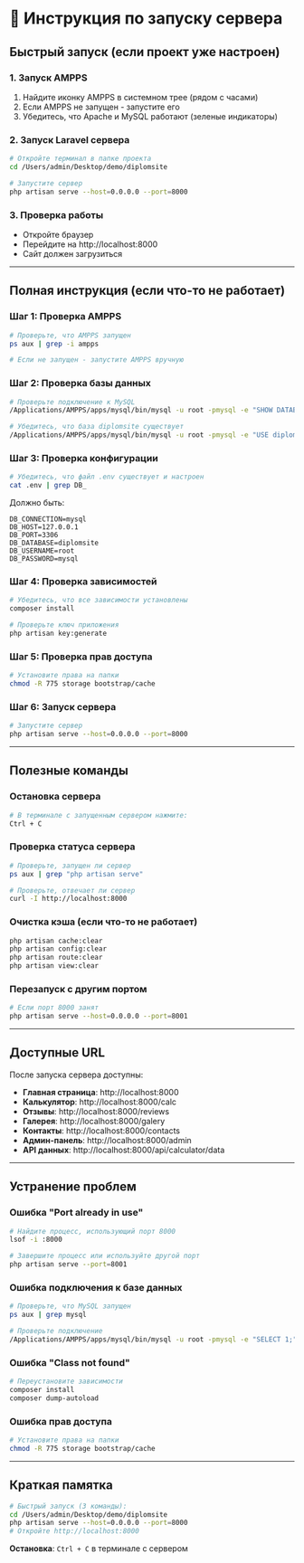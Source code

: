 # 🚀 Инструкция по запуску сервера

## Быстрый запуск (если проект уже настроен)

### 1. Запуск AMPPS
1. Найдите иконку AMPPS в системном трее (рядом с часами)
2. Если AMPPS не запущен - запустите его
3. Убедитесь, что Apache и MySQL работают (зеленые индикаторы)

### 2. Запуск Laravel сервера
```bash
# Откройте терминал в папке проекта
cd /Users/admin/Desktop/demo/diplomsite

# Запустите сервер
php artisan serve --host=0.0.0.0 --port=8000
```

### 3. Проверка работы
- Откройте браузер
- Перейдите на http://localhost:8000
- Сайт должен загрузиться

---

## Полная инструкция (если что-то не работает)

### Шаг 1: Проверка AMPPS
```bash
# Проверьте, что AMPPS запущен
ps aux | grep -i ampps

# Если не запущен - запустите AMPPS вручную
```

### Шаг 2: Проверка базы данных
```bash
# Проверьте подключение к MySQL
/Applications/AMPPS/apps/mysql/bin/mysql -u root -pmysql -e "SHOW DATABASES;"

# Убедитесь, что база diplomsite существует
/Applications/AMPPS/apps/mysql/bin/mysql -u root -pmysql -e "USE diplomsite; SHOW TABLES;"
```

### Шаг 3: Проверка конфигурации
```bash
# Убедитесь, что файл .env существует и настроен
cat .env | grep DB_
```

Должно быть:
```
DB_CONNECTION=mysql
DB_HOST=127.0.0.1
DB_PORT=3306
DB_DATABASE=diplomsite
DB_USERNAME=root
DB_PASSWORD=mysql
```

### Шаг 4: Проверка зависимостей
```bash
# Убедитесь, что все зависимости установлены
composer install

# Проверьте ключ приложения
php artisan key:generate
```

### Шаг 5: Проверка прав доступа
```bash
# Установите права на папки
chmod -R 775 storage bootstrap/cache
```

### Шаг 6: Запуск сервера
```bash
# Запустите сервер
php artisan serve --host=0.0.0.0 --port=8000
```

---

## Полезные команды

### Остановка сервера
```bash
# В терминале с запущенным сервером нажмите:
Ctrl + C
```

### Проверка статуса сервера
```bash
# Проверьте, запущен ли сервер
ps aux | grep "php artisan serve"

# Проверьте, отвечает ли сервер
curl -I http://localhost:8000
```

### Очистка кэша (если что-то не работает)
```bash
php artisan cache:clear
php artisan config:clear
php artisan route:clear
php artisan view:clear
```

### Перезапуск с другим портом
```bash
# Если порт 8000 занят
php artisan serve --host=0.0.0.0 --port=8001
```

---

## Доступные URL

После запуска сервера доступны:

- **Главная страница**: http://localhost:8000
- **Калькулятор**: http://localhost:8000/calc
- **Отзывы**: http://localhost:8000/reviews
- **Галерея**: http://localhost:8000/galery
- **Контакты**: http://localhost:8000/contacts
- **Админ-панель**: http://localhost:8000/admin
- **API данных**: http://localhost:8000/api/calculator/data

---

## Устранение проблем

### Ошибка "Port already in use"
```bash
# Найдите процесс, использующий порт 8000
lsof -i :8000

# Завершите процесс или используйте другой порт
php artisan serve --port=8001
```

### Ошибка подключения к базе данных
```bash
# Проверьте, что MySQL запущен
ps aux | grep mysql

# Проверьте подключение
/Applications/AMPPS/apps/mysql/bin/mysql -u root -pmysql -e "SELECT 1;"
```

### Ошибка "Class not found"
```bash
# Переустановите зависимости
composer install
composer dump-autoload
```

### Ошибка прав доступа
```bash
# Установите права на папки
chmod -R 775 storage bootstrap/cache
```

---

## Краткая памятка

```bash
# Быстрый запуск (3 команды):
cd /Users/admin/Desktop/demo/diplomsite
php artisan serve --host=0.0.0.0 --port=8000
# Откройте http://localhost:8000
```

**Остановка**: `Ctrl + C` в терминале с сервером 